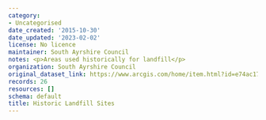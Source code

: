 ```yaml
---
category:
- Uncategorised
date_created: '2015-10-30'
date_updated: '2023-02-02'
license: No licence
maintainer: South Ayrshire Council
notes: <p>Areas used historically for landfill</p>
organization: South Ayrshire Council
original_dataset_link: https://www.arcgis.com/home/item.html?id=e74ac17ef31b4c28a2c257977c4b31e1
records: 26
resources: []
schema: default
title: Historic Landfill Sites
---
```

